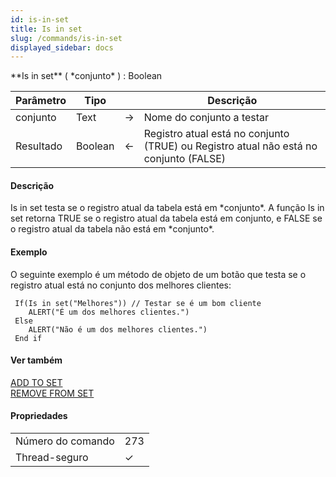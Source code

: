 ```yaml
---
id: is-in-set
title: Is in set
slug: /commands/is-in-set
displayed_sidebar: docs
---
```


<!--REF #_command_.Is in set.Syntax-->**Is in set** ( *conjunto* ) : Boolean<!-- END REF-->
<!--REF #_command_.Is in set.Params-->
| Parâmetro | Tipo |  | Descrição |
| --- | --- | --- | --- |
| conjunto | Text | &#8594;  | Nome do conjunto a testar |
| Resultado | Boolean | &#8592; | Registro atual está no conjunto (TRUE) ou Registro atual não está no conjunto (FALSE) |

<!-- END REF-->

#### Descrição 

<!--REF #_command_.Is in set.Summary-->Is in set testa se o registro atual da tabela está em *conjunto*.<!-- END REF--> A função Is in set retorna TRUE se o registro atual da tabela está em conjunto, e FALSE se o registro atual da tabela não está em *conjunto*.

#### Exemplo 

O seguinte exemplo é um método de objeto de um botão que testa se o registro atual está no conjunto dos melhores clientes:  

```4d
 If(Is in set("Melhores")) // Testar se é um bom cliente
    ALERT("É um dos melhores clientes.")
 Else
    ALERT("Não é um dos melhores clientes.")
 End if
```
  
  

#### Ver também 

[ADD TO SET](add-to-set.md)  
[REMOVE FROM SET](remove-from-set.md)  

#### Propriedades

|  |  |
| --- | --- |
| Número do comando | 273 |
| Thread-seguro | &check; |


